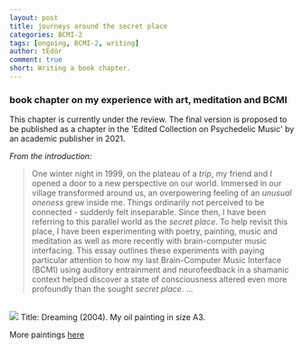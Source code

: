 ```yaml
---
layout: post
title: journeys around the secret place
categories: BCMI-2
tags: [ongoing, BCMI-2, writing]
author: tEdör
comment: true
short: Writing a book chapter.
---
```


### book chapter on my experience with art, meditation and BCMI

This chapter is currently under the review. The final version is proposed to be published as a chapter in the 'Edited Collection on Psychedelic Music' by an academic publisher in 2021.

*From the introduction:*

> One winter night in 1999, on the plateau of a _trip_, my friend and I opened a door to a new perspective on our world. Immersed in our village transformed around us, an overpowering feeling of an _unusual oneness_ grew inside me. Things ordinarily not perceived to be connected - suddenly felt inseparable. Since then, I have been referring to this parallel world as the _secret place_. To help revisit this place, I have been experimenting with poetry, painting, music and meditation as well as more recently with brain-computer music interfacing. This essay outlines these experiments with paying particular attention to how my last Brain-Computer Music Interface (BCMI) using auditory entrainment and neurofeedback in a shamanic context helped discover a state of consciousness altered even more profoundly than the sought _secret place_. ...

<br>![](https://khofstadter.info/assets/img/2005-04-01-khofstadter-painting-daydreaming.jpg)<strong></strong> Title: Dreaming (2004). My oil painting in size A3.

More paintings [here](https://khofstadter.info/painting/)
